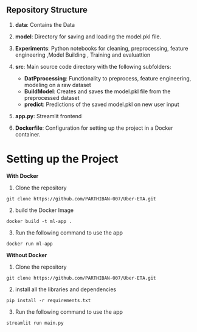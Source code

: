 
## Repository Structure


1. **data**: Contains the Data

2. **model**: Directory for saving and loading the model.pkl file.

3. **Experiments**: Python notebooks for cleaning, preprocessing, feature engineering ,Model Building , Training and evaluattion 
       

5. **src**: Main source code directory with the following subfolders:
    - **DatPprocessing**: Functionality to preprocess, feature engineering, modeling on a raw dataset
    - **BuildModel**: Creates and saves the model.pkl file from the preprocessed dataset
    - **predict**: Predictions of the saved model.pkl on new user input

6. **app.py**: Streamlit frontend

7. **Dockerfile**: Configuration for setting up the project in a Docker container.


# Setting up the Project

**With Docker**
1. Clone the repository
```
git clone https://github.com/PARTHIBAN-007/Uber-ETA.git
```
2. build the Docker Image
```
docker build -t ml-app .
```
3. Run the following command to use the app
```
docker run ml-app
```

**Without Docker**
1. Clone the repository
```
git clone https://github.com/PARTHIBAN-007/Uber-ETA.git
```
2. install all the libraries and dependencies
```
pip install -r requirements.txt
```
3. Run the following command to use the app
```
streamlit run main.py
```

